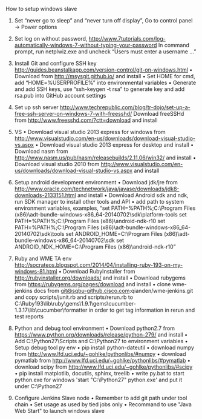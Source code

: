 How to setup windows slave

1.	Set “never go to sleep” and “never turn off display”, 
	Go to control panel -> Power options

2.	Set log on without password,
	http://www.7tutorials.com/log-automatically-windows-7-without-typing-your-password
	In command prompt, run netplwiz.exe and uncheck “Users must enter a username …”

3.	Install Git and configure SSH key
http://guides.beanstalkapp.com/version-control/git-on-windows.html
•	Download from http://msysgit.github.io/ and install
•	Set HOME for cmd, add “HOME=%USERPROFILE%” into environmental variables
•	Generate and add SSH keys, use “ssh-keygen -t rsa” to generate key and add rsa.pub into GitHub account settings

4.	Set up ssh server
http://www.techrepublic.com/blog/tr-dojo/set-up-a-free-ssh-server-on-windows-7-with-freesshd/
Download freeSSHd from http://www.freesshd.com/?ctt=download and install

5.	VS
•	Download visual studio 2013 express for windows from http://www.visualstudio.com/en-us/downloads/download-visual-studio-vs.aspx
•	Download visual studio 2013 express for desktop and install 
•	Download nasm from http://www.nasm.us/pub/nasm/releasebuilds/2.11.06/win32/ and install
•	Download visual studio 2010 from http://www.visualstudio.com/en-us/downloads/download-visual-studio-vs.aspx and install

6.	Setup android development environment
•	Download jdk/jre from http://www.oracle.com/technetwork/java/javase/downloads/jdk8-downloads-2133151.html and install
•	Download Android sdk and ndk, run SDK manager to install other tools and API
•	add path to system environment variables, examples, 
“set PATH=%PATH%;C:\Program Files (x86)\adt-bundle-windows-x86_64-20140702\sdk\platform-tools
 set PATH=%PATH%;C:\Program Files (x86)\android-ndk-r10
 set PATH=%PATH%;C:\Program Files (x86)\adt-bundle-windows-x86_64-20140702\sdk\tools
 set ANDROID_HOME=C:\Program Files (x86)\adt-bundle-windows-x86_64-20140702\sdk
set ANDROID_NDK_HOME=C:\Program Files (x86)\android-ndk-r10”

7.	Ruby and WME TA env
http://socrateos.blogspot.com/2014/04/installing-ruby-193-on-my-windows-81.html
•	Download RubyInstaller from http://rubyinstaller.org/downloads/ and install
•	Download rubygems from https://rubygems.org/pages/download and install
•	clone wme-jenkins docs from git@sqbu-github.cisco.com:qianden/wme-jenkins.git and copy scripts/junit.rb and scripts/rerun.rb to C:\Ruby193\lib\ruby\gems\1.9.1\gems\cucumber-1.3.17\lib\cucumber\formatter in order to get tag information in rerun and test reports

8.	Python and debug tool environment
•	Download python2.7 from https://www.python.org/downloads/release/python-279/ and install
•	Add C:\Python27\Scripts and C:\Python27 to environment variables
•	Setup debug tool py env
•	pip install python-dateutil
•	download numpy from http://www.lfd.uci.edu/~gohlke/pythonlibs/#numpy
•	download pymatlab from http://www.lfd.uci.edu/~gohlke/pythonlibs/#pymatlab
•	download scipy from http://www.lfd.uci.edu/~gohlke/pythonlibs/#scipy
•	pip install matplotlib, docutils, sphinx, treelib
•	write py.bat to start python.exe for windows 'start "C:\Python27" python.exe' and put it under C:\Python27

9.	Configure Jenkins Slave node
•	Remember to add git path under tool chain
•	Set usage as used by tied jobs only
•	Recommand to use "Java Web Start" to launch windows slave

